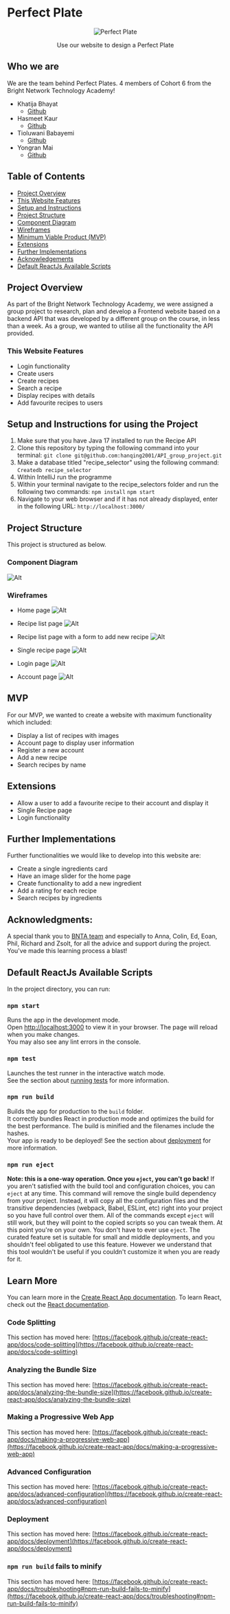 # **Perfect Plate**
<p align="center">
  <img src="https://github.com/YoyoMai98/recipe_front_end/blob/main/recipe_selectors/src/components/Logo.png" alt="Perfect Plate"/>
</p>
<p align="center">Use our website to design a Perfect Plate</p>

## **Who we are**
We are the team behind Perfect Plates. 4 members of Cohort 6 from the Bright Network Technology Academy!

* Khatija Bhayat
  * [Github](https://github.com/ktb13)
* Hasmeet Kaur
  * [Github](https://github.com/HasmeetKaur)
* Tioluwani Babayemi
  * [Github](https://github.com/tio982)
* Yongran Mai
  * [Github](https://github.com/YoyoMai98)

## **Table of Contents**
* [Project Overview](#project-overview)
* [This Website Features](#this-website-features)
* [Setup and Instructions](#setup-and-instructions-for-using-the-project)
* [Project Structure](#project-structure)
* [Component Diagram](#component-diagram)
* [Wireframes](#wireframes)
* [Minimum Viable Product (MVP)](#mvp)
* [Extensions](#extension)
* [Further Implementations](#further-implementations--extensions)
* [Acknowledgements](#acknowledgments)
* [Default ReactJs Available Scripts](#default-reactjs-available-scripts)

## **Project Overview**
As part of the Bright Network Technology Academy, we were assigned a group project to research, plan and develop a Frontend website based on a backend API that was developed by a different group on the course, in less than a week. As a group, we wanted to utilise all the functionality the API provided.

### **This Website Features**
- Login functionality
- Create users
- Create recipes
- Search a recipe
- Display recipes with details
- Add favourite recipes to users

## **Setup and Instructions for using the Project**
1. Make sure that you have Java 17 installed to run the Recipe API
2. Clone this repository by typing the following command into your terminal: ```git clone git@github.com:hanqing2001/API_group_project.git```
3. Make a database titled "recipe_selector" using the following command: ```Createdb recipe_selector```
4. Within IntelliJ run the programme
5. Within your terminal navigate to the recipe_selectors folder and run the following two commands:
```npm install```
```npm start```
5. Navigate to your web browser and if it has not already displayed, enter in the following URL:
```http://localhost:3000/```

## **Project Structure**
This project is structured as below.

### **Component Diagram**
![Alt](/component_diagram.png "Component Diagram")

### **Wireframes**

- Home page
![Alt](/wireframes/wireframe_p1.png "Wireframe 1")

- Recipe list page
![Alt](/wireframes/wireframe_p2.png "Wireframe 2")

- Recipe list page with a form to add new recipe
![Alt](/wireframes/wireframe_p3.png "Wireframe 3")

- Single recipe page
![Alt](/wireframes/wireframe_p4.png "Wireframe 4")

- Login page
![Alt](/wireframes/wireframe_p5.png "Wireframe 5")

- Account page
![Alt](/wireframes/wireframe_p6.png "Wireframe 6")

## **MVP**
For our MVP, we wanted to create a website with maximum functionality which included:

* Display a list of recipes with images
* Account page to display user information
* Register a new account
* Add a new recipe
* Search recipes by name

## **Extensions**

* Allow a user to add a favourite recipe to their account and display it
* Single Recipe page
* Login functionality

## **Further Implementations**
Further functionalities we would like to develop into this website are:

* Create a single ingredients card
* Have an image slider for the home page
* Create functionality to add a new ingredient
* Add a rating for each recipe
* Search recipes by ingredients

## **Acknowledgments:**
A special thank you to [BNTA team](https://techacademy.brightnetwork.co.uk/) and especially to Anna, Colin, Ed, Eoan, Phil, Richard and Zsolt, for all the advice and support during the project.
You've made this learning process a blast!

## Default ReactJs Available Scripts
In the project directory, you can run:
### `npm start`
Runs the app in the development mode.\
Open [http://localhost:3000](http://localhost:3000) to view it in your browser.
The page will reload when you make changes.\
You may also see any lint errors in the console.
### `npm test`
Launches the test runner in the interactive watch mode.\
See the section about [running tests](https://facebook.github.io/create-react-app/docs/running-tests) for more information.
### `npm run build`
Builds the app for production to the `build` folder.\
It correctly bundles React in production mode and optimizes the build for the best performance.
The build is minified and the filenames include the hashes.\
Your app is ready to be deployed!
See the section about [deployment](https://facebook.github.io/create-react-app/docs/deployment) for more information.
### `npm run eject`
**Note: this is a one-way operation. Once you `eject`, you can't go back!**
If you aren't satisfied with the build tool and configuration choices, you can `eject` at any time. This command will remove the single build dependency from your project.
Instead, it will copy all the configuration files and the transitive dependencies (webpack, Babel, ESLint, etc) right into your project so you have full control over them. All of the commands except `eject` will still work, but they will point to the copied scripts so you can tweak them. At this point you're on your own.
You don't have to ever use `eject`. The curated feature set is suitable for small and middle deployments, and you shouldn't feel obligated to use this feature. However we understand that this tool wouldn't be useful if you couldn't customize it when you are ready for it.
## Learn More
You can learn more in the [Create React App documentation](https://facebook.github.io/create-react-app/docs/getting-started).
To learn React, check out the [React documentation](https://reactjs.org/).
### Code Splitting
This section has moved here: [https://facebook.github.io/create-react-app/docs/code-splitting](https://facebook.github.io/create-react-app/docs/code-splitting)
### Analyzing the Bundle Size
This section has moved here: [https://facebook.github.io/create-react-app/docs/analyzing-the-bundle-size](https://facebook.github.io/create-react-app/docs/analyzing-the-bundle-size)
### Making a Progressive Web App
This section has moved here: [https://facebook.github.io/create-react-app/docs/making-a-progressive-web-app](https://facebook.github.io/create-react-app/docs/making-a-progressive-web-app)
### Advanced Configuration
This section has moved here: [https://facebook.github.io/create-react-app/docs/advanced-configuration](https://facebook.github.io/create-react-app/docs/advanced-configuration)
### Deployment
This section has moved here: [https://facebook.github.io/create-react-app/docs/deployment](https://facebook.github.io/create-react-app/docs/deployment)
### `npm run build` fails to minify
This section has moved here: [https://facebook.github.io/create-react-app/docs/troubleshooting#npm-run-build-fails-to-minify](https://facebook.github.io/create-react-app/docs/troubleshooting#npm-run-build-fails-to-minify)
